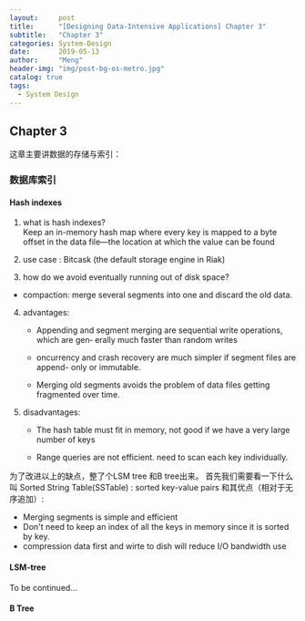 ```yaml
---
layout:     post
title:      "[Designing Data-Intensive Applications] Chapter 3"
subtitle:   "Chapter 3"
categories: System-Design
date:       2019-05-13
author:     "Meng"
header-img: "img/post-bg-os-metro.jpg"
catalog: true
tags:
  - System Design
---
```


## Chapter 3
这章主要讲数据的存储与索引：

### 数据库索引
#### Hash indexes

  1. what is hash indexes?  
Keep an in-memory hash map where every key is mapped to a byte offset in the data file—the location at which the value can be found

  2. use case : Bitcask (the default storage engine in Riak)

  3. how do we avoid eventually running out of disk space?
   - compaction: merge several segments into one and discard the old data.

  4. advantages:

     - Appending and segment merging are sequential write operations, which are gen‐ erally much faster than random writes

     - oncurrency and crash recovery are much simpler if segment files are append- only or immutable.

     - Merging old segments avoids the problem of data files getting fragmented over time.

  5. disadvantages:

      - The hash table must fit in memory, not good if we have a very large number of keys

      - Range queries are not efficient. need to scan each key individually.

为了改进以上的缺点，整了个LSM tree 和B tree出来。
首先我们需要看一下什么叫 Sorted String Table(SSTable) : sorted key-value pairs
和其优点（相对于无序追加）:
  - Merging segments is simple and efficient
  - Don't need to keep an index of all the keys in memory since it is sorted by key.
  - compression data first and wirte to dish will reduce I/O bandwidth use

#### LSM-tree
To be continued...
#### B Tree
